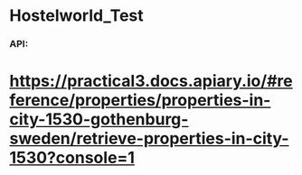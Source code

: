 # Hostelworld_Test
### API:
# https://practical3.docs.apiary.io/#reference/properties/properties-in-city-1530-gothenburg-sweden/retrieve-properties-in-city-1530?console=1
